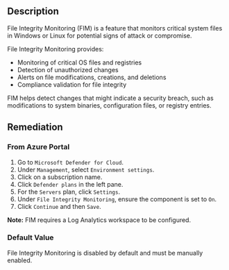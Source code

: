 ## Description

File Integrity Monitoring (FIM) is a feature that monitors critical system files in Windows or Linux for potential signs of attack or compromise.

File Integrity Monitoring provides:
- Monitoring of critical OS files and registries
- Detection of unauthorized changes
- Alerts on file modifications, creations, and deletions
- Compliance validation for file integrity

FIM helps detect changes that might indicate a security breach, such as modifications to system binaries, configuration files, or registry entries.

## Remediation

### From Azure Portal

1. Go to `Microsoft Defender for Cloud`.
2. Under `Management`, select `Environment settings`.
3. Click on a subscription name.
4. Click `Defender plans` in the left pane.
5. For the `Servers` plan, click `Settings`.
6. Under `File Integrity Monitoring`, ensure the component is set to `On`.
7. Click `Continue` and then `Save`.

**Note:** FIM requires a Log Analytics workspace to be configured.

### Default Value

File Integrity Monitoring is disabled by default and must be manually enabled.

